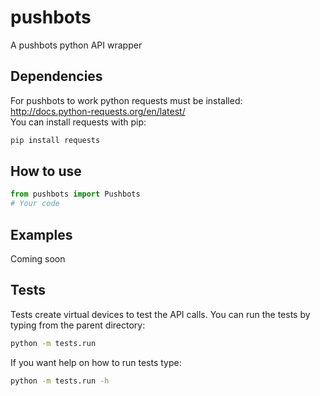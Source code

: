 # pushbots #
A pushbots python API wrapper

Dependencies
------------
For pushbots to work python requests must be installed:  
http://docs.python-requests.org/en/latest/  
You can install requests with pip:  
```bash
pip install requests
```

How to use
---------
```python
from pushbots import Pushbots
# Your code
```

Examples
--------
Coming soon

Tests
-----
Tests create virtual devices to test the API calls.
You can run the tests by typing from the parent directory:  
```bash
python -m tests.run
```
If you want help on how to run tests type:
```bash
python -m tests.run -h
```
